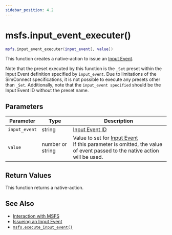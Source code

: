 ```yaml
---
sidebar_position: 4.2
---
```


# msfs.input_event_executer()
```lua
msfs.input_event_executer(input_event[, value])
```
This function creates a native-action to issue an [Input Event](https://docs.flightsimulator.com/html/Content_Configuration/Models/ModelBehaviors/Input_Event_Definitions.htm).

Note that the preset executed by this function is the `_Set` preset within the Input Event definition specified by `input_event`.
Due to limitations of the SimConnect specifications, it is not possible to execute any presets other than `_Set`.
Additionally, note that the `input_event specified` should be the Input Event ID without the preset name.


## Parameters
|Parameter|Type|Description|
|-|-|-|
|`input_event`|string|[Input Event ID](https://docs.flightsimulator.com/html/Content_Configuration/Models/ModelBehaviors/General_Template_Definitions.htm?#InputEvent)
|`value`|number or string|Value to set for [Input Event](https://docs.flightsimulator.com/html/Content_Configuration/Models/ModelBehaviors/Input_Event_Definitions.htm)<br/>If this parameter is omitted, the value of event passed to the native action will be used.


## Return Values
This function returns a native-action.

## See Also
- [Interaction with MSFS](/guide/msfs)
- [Issueing an Input Event](/guide/msfs#issueing-an-input-event)
- [`msfs.execute_input_event()`](/libs/msfs/msfs_execute_input_event)

